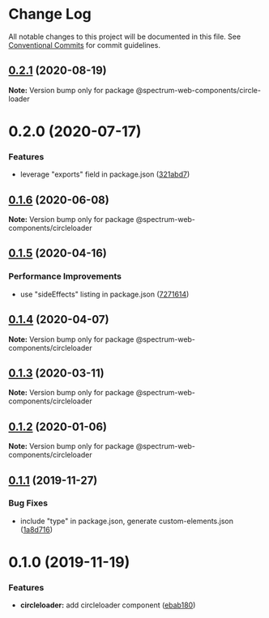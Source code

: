 # Change Log

All notable changes to this project will be documented in this file.
See [Conventional Commits](https://conventionalcommits.org) for commit guidelines.

## [0.2.1](https://github.com/adobe/spectrum-web-components/compare/@spectrum-web-components/circle-loader@0.2.0...@spectrum-web-components/circle-loader@0.2.1) (2020-08-19)

**Note:** Version bump only for package @spectrum-web-components/circle-loader

# 0.2.0 (2020-07-17)

### Features

-   leverage "exports" field in package.json ([321abd7](https://github.com/adobe/spectrum-web-components/commit/321abd7b7e78ccd9157cff75a1fa3dbd06e81f79))

## [0.1.6](https://github.com/adobe/spectrum-web-components/compare/@spectrum-web-components/circleloader@0.1.5...@spectrum-web-components/circleloader@0.1.6) (2020-06-08)

**Note:** Version bump only for package @spectrum-web-components/circleloader

## [0.1.5](https://github.com/adobe/spectrum-web-components/compare/@spectrum-web-components/circleloader@0.1.4...@spectrum-web-components/circleloader@0.1.5) (2020-04-16)

### Performance Improvements

-   use "sideEffects" listing in package.json ([7271614](https://github.com/adobe/spectrum-web-components/commit/7271614c0ca3ccf3566583bb59467eb15a6199cd))

## [0.1.4](https://github.com/adobe/spectrum-web-components/compare/@spectrum-web-components/circleloader@0.1.3...@spectrum-web-components/circleloader@0.1.4) (2020-04-07)

**Note:** Version bump only for package @spectrum-web-components/circleloader

## [0.1.3](https://github.com/adobe/spectrum-web-components/compare/@spectrum-web-components/circleloader@0.1.2...@spectrum-web-components/circleloader@0.1.3) (2020-03-11)

**Note:** Version bump only for package @spectrum-web-components/circleloader

## [0.1.2](https://github.com/adobe/spectrum-web-components/compare/@spectrum-web-components/circleloader@0.1.1...@spectrum-web-components/circleloader@0.1.2) (2020-01-06)

**Note:** Version bump only for package @spectrum-web-components/circleloader

## [0.1.1](https://github.com/adobe/spectrum-web-components/compare/@spectrum-web-components/circleloader@0.1.0...@spectrum-web-components/circleloader@0.1.1) (2019-11-27)

### Bug Fixes

-   include "type" in package.json, generate custom-elements.json ([1a8d716](https://github.com/adobe/spectrum-web-components/commit/1a8d716))

# 0.1.0 (2019-11-19)

### Features

-   **circleloader:** add circleloader component ([ebab180](https://github.com/adobe/spectrum-web-components/commit/ebab180))
